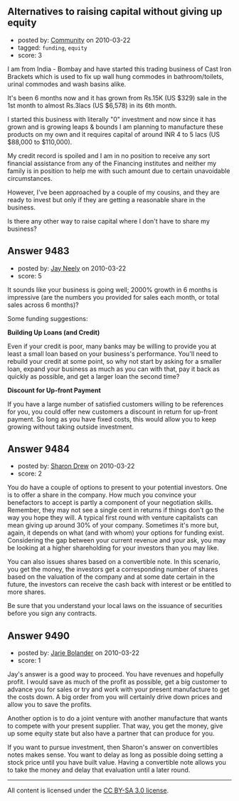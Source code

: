 ## Alternatives to raising capital without giving up equity

- posted by: [Community](https://stackexchange.com/users/-1/-1-community) on 2010-03-22
- tagged: `funding`, `equity`
- score: 3

I am from India - Bombay and have started this trading business of Cast Iron Brackets which is used to fix up wall hung commodes in bathroom/toilets, urinal commodes and wash basins alike.

It's been 6 months now and it has grown from Rs.15K (US $329) sale in the 1st month to almost Rs.3lacs (US $6,578) in its 6th month.

I started this business with literally "0" investment and now since it has grown and is growing leaps & bounds I am planning to manufacture these products on my own and it requires capital of around INR 4 to 5 lacs (US $88,000 to $110,000). 

My credit record is spoiled and I am in no position to receive any sort financial assistance from any of the Financing institutes and neither my family is in position to help me with such amount due to certain unavoidable circumstances.

However, I've been approached by a couple of my cousins, and they are ready to invest but only if they are getting a reasonable share in the business.

Is there any other way to
    raise capital where I don't have to
    share my business?



## Answer 9483

- posted by: [Jay Neely](https://stackexchange.com/users/-1/1801-jay-neely) on 2010-03-22
- score: 5

It sounds like your business is going well; 2000% growth in 6 months is impressive (are the numbers you provided for sales each month, or total sales across 6 months)?

Some funding suggestions:

**Building Up Loans (and Credit)**

Even if your credit is poor, many banks may be willing to provide you at least a small loan based on your business's performance. You'll need to rebuild your credit at some point, so why not start by asking for a smaller loan, expand your business as much as you can with that, pay it back as quickly as possible, and get a larger loan the second time?

**Discount for Up-front Payment**

If you have a large number of satisfied customers willing to be references for you, you could offer new customers a discount in return for up-front payment. So long as you have fixed costs, this would allow you to keep growing without taking outside investment.


## Answer 9484

- posted by: [Sharon Drew](https://stackexchange.com/users/-1/2747-sharon-drew) on 2010-03-22
- score: 2

You do have a couple of options to present to your potential investors. One is to offer a share in the company. How much you convince your benefactors to accept is partly a component of your negotiation skills. Remember, they may not see a single cent in returns if things don't go the way you hope they will. A typical first round with venture capitalists can mean giving up around 30% of your company. Sometimes it's more but, again, it depends on what (and with whom) your options for funding exist. Considering the gap between your current revenue and your ask, you may be looking at a higher shareholding for your investors than you may like. 

You can also issues shares based on a convertible note. In this scenario, you get the money, the investors get a corresponding number of shares based on the valuation of the company and at some date certain in the future, the investors can receive the cash back with interest or be entitled to more shares. 

Be sure that you understand your local laws on the issuance of securities before you sign any contracts.




## Answer 9490

- posted by: [Jarie Bolander](https://stackexchange.com/users/-1/585-jarie-bolander) on 2010-03-22
- score: 1

Jay's answer is a good way to proceed. You have revenues and hopefully profit. I would save as much of the profit as possible, get a big customer to advance you for sales or try and work with your present manufacture to get the costs down. A big order from you will certainly drive down prices and allow you to save the profits.

Another option is to do a joint venture with another manufacture that wants to compete with your present supplier. That way, you get the money, give up some equity state but also have a partner that can produce for you.

If you want to pursue investment, then Sharon's answer on convertibles notes makes sense. You want to delay as long as possible doing setting a stock price until you have built value. Having a convertible note allows you to take the money and delay that evaluation until a later round.



---

All content is licensed under the [CC BY-SA 3.0 license](https://creativecommons.org/licenses/by-sa/3.0/).

